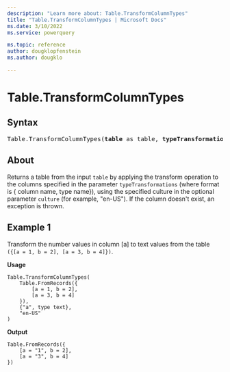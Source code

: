 ```yaml
---
description: "Learn more about: Table.TransformColumnTypes"
title: "Table.TransformColumnTypes | Microsoft Docs"
ms.date: 3/10/2022
ms.service: powerquery

ms.topic: reference
author: dougklopfenstein
ms.author: dougklo

---
```

# Table.TransformColumnTypes

## Syntax

<pre>
Table.TransformColumnTypes(<b>table</b> as table, <b>typeTransformations</b> as list, optional <b>culture</b> as nullable text) as table
</pre>
  
## About

Returns a table from the input `table` by applying the transform operation to the columns specified in the parameter `typeTransformations` (where format is { column name, type name}), using the specified culture in the optional parameter `culture` (for example, "en-US"). If the column doesn't exist, an exception is thrown.

## Example 1

Transform the number values in column [a] to text values from the table `({[a = 1, b = 2], [a = 3, b = 4]})`.

**Usage**

```powerquery-m
Table.TransformColumnTypes(
    Table.FromRecords({
        [a = 1, b = 2],
        [a = 3, b = 4]
    }),
    {"a", type text},
    "en-US"
)
```

**Output**

```powerquery-m
Table.FromRecords({
    [a = "1", b = 2],
    [a = "3", b = 4]
})
```
